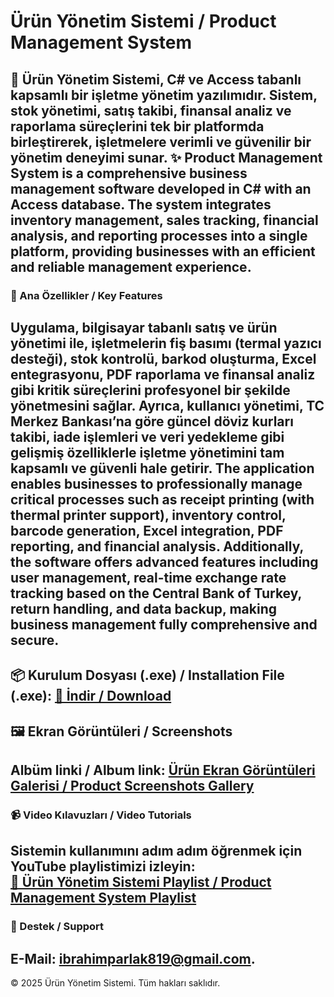 # Ürün Yönetim Sistemi / Product Management System
**🌟 Ürün Yönetim Sistemi**, C# ve Access tabanlı kapsamlı bir işletme yönetim yazılımıdır. Sistem, stok yönetimi, satış takibi, finansal analiz ve raporlama süreçlerini tek bir platformda birleştirerek, işletmelere verimli ve güvenilir bir yönetim deneyimi sunar.
**✨ Product Management System** is a comprehensive business management software developed in C# with an Access database. The system integrates inventory management, sales tracking, financial analysis, and reporting processes into a single platform, providing businesses with an efficient and reliable management experience.
---
### 🚀 Ana Özellikler / Key Features
Uygulama, bilgisayar tabanlı satış ve ürün yönetimi ile, işletmelerin **fiş basımı (termal yazıcı desteği)**, **stok kontrolü**, **barkod oluşturma**, **Excel entegrasyonu**, **PDF raporlama** ve **finansal analiz** gibi kritik süreçlerini profesyonel bir şekilde yönetmesini sağlar.
Ayrıca, **kullanıcı yönetimi**, **TC Merkez Bankası’na göre güncel döviz kurları takibi**, **iade işlemleri** ve **veri yedekleme** gibi gelişmiş özelliklerle işletme yönetimini tam kapsamlı ve güvenli hale getirir.
The application enables businesses to professionally manage critical processes such as **receipt printing (with thermal printer support)**, **inventory control**, **barcode generation**, **Excel integration**, **PDF reporting**, and **financial analysis**. Additionally, the software offers advanced features including **user management**, **real-time exchange rate tracking based on the Central Bank of Turkey**, **return handling**, and **data backup**, making business management fully comprehensive and secure.
---
📦 Kurulum Dosyası (.exe) / Installation File (.exe):
[🔗 İndir / Download](https://drive.google.com/file/d/1cAoHV6GR8eTbx1QWRXVKFuZVp0RTCMYH/view?usp=drive_link)
---
## 🖼️ Ekran Görüntüleri / Screenshots
Albüm linki / Album link: [Ürün Ekran Görüntüleri Galerisi / Product Screenshots Gallery](https://imgur.com/a/jVF7XZX)
---
### 📹 Video Kılavuzları / Video Tutorials
Sistemin kullanımını adım adım öğrenmek için YouTube playlistimizi izleyin:  
[🎥 Ürün Yönetim Sistemi Playlist / Product Management System Playlist](https://www.youtube.com/playlist?list=PLJGbvGEHAv5L9uyb1qMSVuEXKhzaq3qo5)
---
### 💬 Destek / Support
E-Mail: ibrahimparlak819@gmail.com.
---
© 2025 Ürün Yönetim Sistemi. Tüm hakları saklıdır.
